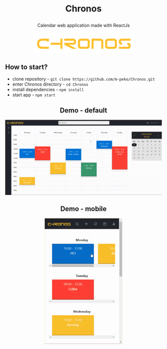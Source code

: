 # <p align="center">Chronos</p>
<p align="center">Calendar web application made with ReactJs</p>

<p align="center">
  <img alt="Chronos" src="https://github.com/m-peko/Chronos/blob/master/public/images/chronos.png"/>
</p>

## How to start?
  - clone repository - `git clone https://github.com/m-peko/Chronos.git`
  - enter Chronos directory - `cd Chronos`
  - install dependencies - `npm install`
  - start app - `npm start`

<h2 align="center">Demo - default</h2>
<p align="center">
  <img alt="Demo_1" src="https://github.com/m-peko/Chronos/blob/master/Demo_1.gif"/>
</p>

<h2 align="center">Demo - mobile</h2>
<p align="center">
  <img alt="Demo_2" src="https://github.com/m-peko/Chronos/blob/master/Demo_2.gif"/>
</p>
